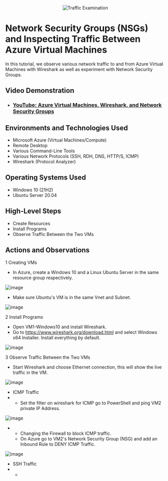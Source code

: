 <p align="center">
<img src="https://i.imgur.com/Ua7udoS.png" alt="Traffic Examination"/>
</p>

<h1>Network Security Groups (NSGs) and Inspecting Traffic Between Azure Virtual Machines</h1>
In this tutorial, we observe various network traffic to and from Azure Virtual Machines with Wireshark as well as experiment with Network Security Groups. <br />


<h2>Video Demonstration</h2>

- ### [YouTube: Azure Virtual Machines, Wireshark, and Network Security Groups](https://www.youtube.com)

<h2>Environments and Technologies Used</h2>

- Microsoft Azure (Virtual Machines/Compute)
- Remote Desktop
- Various Command-Line Tools
- Various Network Protocols (SSH, RDH, DNS, HTTP/S, ICMP)
- Wireshark (Protocol Analyzer)

<h2>Operating Systems Used </h2>

- Windows 10 (21H2)
- Ubuntu Server 20.04

<h2>High-Level Steps</h2>

- Create Resources
- Install Programs
- Observe Traffic Between the Two VMs

<h2>Actions and Observations</h2>

1 Creating VMs
- In Azure, create a Windows 10 and a Linux Ubuntu Server in the same resource group respectively.

![image](https://github.com/cardosoguisilva/azure-network-protocols/assets/157248613/149c0a2f-d7b2-4c9b-891f-5df14ed0385d)

- Make sure Ubuntu's VM is in the same Vnet and Subnet.

![image](https://github.com/cardosoguisilva/azure-network-protocols/assets/157248613/a3df6377-409b-4233-bfd2-f60fef43e989)

2 Install Programs
- Open VM1-Windows10 and install Wireshark.
- Go to https://www.wireshark.org/download.html and select Windows x64 Installer. Install everything by default.

![image](https://github.com/cardosoguisilva/azure-network-protocols/assets/157248613/e69aa49a-08ad-438f-9f5c-55c030d298a7)

3 Observe Traffic Between the Two VMs
- Start Wireshark and choose Ethernet connection, this will show the live traffic in the VM.

![image](https://github.com/cardosoguisilva/azure-network-protocols/assets/157248613/716350cc-ed32-440b-8b56-13fc0b9373b2)

- ICMP Traffic
- - Set the filter on wireshark for ICMP go to PowerShell and ping VM2 private IP Address.

![image](https://github.com/cardosoguisilva/azure-network-protocols/assets/157248613/acfca517-0d07-4188-9a03-43f27a2bbf60)

- - Changing the Firewall to block ICMP traffic.
  - On Azure go to VM2's Network Security Group (NSG) and add an Inbound Rule to DENY ICMP Traffic.
  
![image](https://github.com/cardosoguisilva/azure-network-protocols/assets/157248613/857d4347-b07d-4da0-91b8-d6b829f4f23b)

  
- SSH Traffic
- - 

